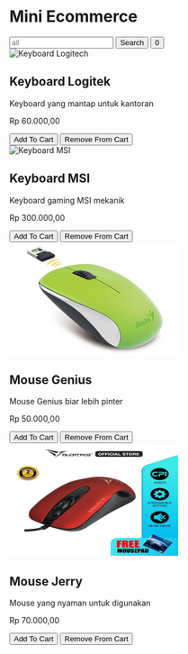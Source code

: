 <html lang="en">
  <head>
    <meta charset="utf-8" />
    <meta content="width=device-width, initial-scale=1.0" name="viewport" />
    <title>Mini Ecommerce</title>
    <script src="https://cdn.tailwindcss.com"></script>
    <link
      href="https://cdnjs.cloudflare.com/ajax/libs/font-awesome/5.15.3/css/all.min.css"
      rel="stylesheet"
    />
  </head>
  <body class="bg-gray-100">
    <div class="container mx-auto p-4">
      <!-- Header -->
      <div class="flex justify-between items-center mb-4">
        <h1 class="text-xl font-bold">Mini Ecommerce</h1>
        <div class="flex items-center space-x-2">
          <input
            id="search-input"
            class="border border-gray-300 rounded p-2"
            placeholder="all"
            type="text"
          />
          <button
            id="search-button"
            class="bg-green-500 text-white px-4 py-2 rounded"
          >
            Search
          </button>
          <button
            class="bg-purple-500 text-white px-4 py-2 rounded"
            id="cart-button"
          >
            <i class="fas fa-shopping-cart"></i> <span id="cart-count">0</span>
          </button>
        </div>
      </div>
      <!-- Products -->
      <div
        id="product-list"
        class="grid grid-cols-1 sm:grid-cols-2 lg:grid-cols-3 gap-4"
      >
        <!-- Product 1 -->
        <div
          class="bg-white p-4 rounded shadow product"
          data-product-name="Keyboard Logitek"
        >
          <img
            alt="Keyboard Logitech"
            class="w-full h-48 object-cover mb-4"
            height="200"
            src="https://storage.googleapis.com/a1aa/image/4FyXjilePOVQPyZXzySgrSh9ewRTe9snM9Qu7IXnlBAWMUunA.jpg"
            width="300"
          />
          <h2 class="text-lg font-bold mb-2">Keyboard Logitek</h2>
          <p class="text-gray-600 mb-2">Keyboard yang mantap untuk kantoran</p>
          <p class="text-gray-800 font-bold mb-4">Rp 60.000,00</p>
          <button
            class="bg-purple-500 text-white px-4 py-2 rounded add-to-cart"
            data-product-id="1"
          >
            Add To Cart
          </button>
          <button
            class="bg-red-500 text-white px-4 py-2 rounded remove-from-cart hidden"
            data-product-id="1"
          >
            Remove From Cart
          </button>
        </div>
        <!-- Product 2 -->
        <div
          class="bg-white p-4 rounded shadow product"
          data-product-name="Keyboard MSI"
        >
          <img
            alt="Keyboard MSI"
            class="w-full h-48 object-cover mb-4"
            height="200"
            src="https://storage.googleapis.com/a1aa/image/jIk9LcohwloeOKrep6XEwwyWPd5mcprZ086wWG1ud3YJGK3TA.jpg"
            width="300"
          />
          <h2 class="text-lg font-bold mb-2">Keyboard MSI</h2>
          <p class="text-gray-600 mb-2">Keyboard gaming MSI mekanik</p>
          <p class="text-gray-800 font-bold mb-4">Rp 300.000,00</p>
          <button
            class="bg-purple-500 text-white px-4 py-2 rounded add-to-cart"
            data-product-id="2"
          >
            Add To Cart
          </button>
          <button
            class="bg-red-500 text-white px-4 py-2 rounded remove-from-cart hidden"
            data-product-id="2"
          >
            Remove From Cart
          </button>
        </div>
        <!-- Product 3 -->
        <div
          class="bg-white p-4 rounded shadow product"
          data-product-name="Mouse Genius"
        >
          <img
            alt="Mouse Genius"
            class="w-full h-48 object-cover mb-4"
            height="200"
            src="genius.jpg"
            width="300"
          />
          <h2 class="text-lg font-bold mb-2">Mouse Genius</h2>
          <p class="text-gray-600 mb-2">Mouse Genius biar lebih pinter</p>
          <p class="text-gray-800 font-bold mb-4">Rp 50.000,00</p>
          <button
            class="bg-purple-500 text-white px-4 py-2 rounded add-to-cart"
            data-product-id="3"
          >
            Add To Cart
          </button>
          <button
            class="bg-red-500 text-white px-4 py-2 rounded remove-from-cart hidden"
            data-product-id="3"
          >
            Remove From Cart
          </button>
        </div>
        <!-- Product 4 -->
        <div
          class="bg-white p-4 rounded shadow product"
          data-product-name="Mouse"
        >
          <img
            alt="Mouse"
            class="w-full h-48 object-cover mb-4"
            height="200"
            src="jerry.jpg"
            width="300"
          />
          <h2 class="text-lg font-bold mb-2">Mouse Jerry</h2>
          <p class="text-gray-600 mb-2">Mouse yang nyaman untuk digunakan</p>
          <p class="text-gray-800 font-bold mb-4">Rp 70.000,00</p>
          <button
            class="bg-purple-500 text-white px-4 py-2 rounded add-to-cart"
            data-product-id="4"
          >
            Add To Cart
          </button>
          <button
            class="bg-red-500 text-white px-4 py-2 rounded remove-from-cart hidden"
            data-product-id="4"
          >
            Remove From Cart
          </button>
        </div>
      </div>
    </div>
    <script>
      document.addEventListener("DOMContentLoaded", function () {
        const cart = new Set();
        const cartCountElement = document.getElementById("cart-count");
        const searchButton = document.getElementById("search-button");
        const searchInput = document.getElementById("search-input");
        const productList = document.getElementById("product-list");
        const products = document.querySelectorAll(".product");

        function updateCartCount() {
          cartCountElement.textContent = cart.size;
        }

        function filterProducts() {
          const searchTerm = searchInput.value.toLowerCase();
          products.forEach((product) => {
            const productName = product
              .getAttribute("data-product-name")
              .toLowerCase();
            if (productName.includes(searchTerm)) {
              product.classList.remove("hidden");
            } else {
              product.classList.add("hidden");
            }
          });
        }

        document.querySelectorAll(".add-to-cart").forEach((button) => {
          button.addEventListener("click", function () {
            const productId = this.getAttribute("data-product-id");
            cart.add(productId);
            this.classList.add("hidden");
            this.nextElementSibling.classList.remove("hidden");
            updateCartCount();
          });
        });

        document.querySelectorAll(".remove-from-cart").forEach((button) => {
          button.addEventListener("click", function () {
            const productId = this.getAttribute("data-product-id");
            cart.delete(productId);
            this.classList.add("hidden");
            this.previousElementSibling.classList.remove("hidden");
            updateCartCount();
          });
        });

        searchButton.addEventListener("click", filterProducts);
        searchInput.addEventListener("input", filterProducts);
      });
    </script>
  </body>
</html>

